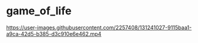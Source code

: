 

# game_of_life



https://user-images.githubusercontent.com/2257408/131241027-9115baa1-a9ca-42d5-b385-d3c910e6e462.mp4


